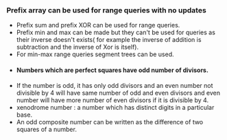 ### Prefix array can be used for range queries with no updates
* Prefix sum and prefix XOR can be used for range queries.
* Prefix min and max can be made but they can't be used for queries as their inverse doesn't exists( for example the inverse of addition is subtraction and the inverse of Xor is itself).
* For min-max range queries segment trees can be used.
* #### Numbers which are perfect squares have odd number of divisors.
* If the number is odd, it has only odd divisors and an even number not divisible by 4 will have same number of odd and even divisors and even number will have more number of even divisors if it is divisible by 4. 
* xenodrome number : a number which has distinct digits in a particular base.
* An odd composite number can be written as the difference of two squares of a number.
